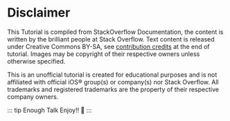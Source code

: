 # Disclaimer

This Tutorial is compiled from StackOverflow Documentation, the content is written by the brilliant people at Stack Overflow. Text content is released under Creative Commons BY-SA, see [contribution credits](./contributors) at the end of tutorial. Images may be copyright of their respective owners unless otherwise specified.

This is an unofficial tutorial is created for educational purposes and is not affiliated with official iOS® group(s) or company(s) nor Stack Overflow. All trademarks and registered trademarks are the property of their respective company owners.

::: tip Enough Talk
Enjoy!! 🥳
:::
